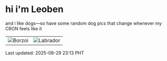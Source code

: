 # hi i'm Leoben

and i like dogs—so have some random dog pics that change whenever my CRON feels like it

|  |  |
|--------|----------|
| ![Borzoi](https://random-dog-vercel.vercel.app/api/random-borzoi?v=1756480406) | ![Labrador](https://random-dog-vercel.vercel.app/api/random-labrador?v=1756480406) |

Last updated: 2025-08-29 23:13 PHT
